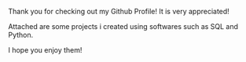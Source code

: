 Thank you for checking out my Github Profile! It is very appreciated!

Attached are some  projects i created using softwares such as SQL and Python.

I hope you enjoy them!
